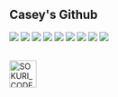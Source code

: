 ## Casey's Github

<!-- Skills -->
<div style="display:flex; flex-direction:column; align-items:flex-start;">
    <div>
        <img src="https://img.shields.io/badge/Java-007396?style=for-the-badge&logo=Java&logoColor=white"> 
        <img src="https://img.shields.io/badge/kotlin-7F52FF?style=for-the-badge&logo=Kotlin&logoColor=white"> 
        <img src="https://img.shields.io/badge/springboot-6DB33F?style=for-the-badge&logo=Spring Boot&logoColor=white"> 
        <img src="https://img.shields.io/badge/mysql-4479A1?style=for-the-badge&logo=MySQL&logoColor=white"> 
        <img src="https://img.shields.io/badge/mongodb-47A248?style=for-the-badge&logo=MongoDB&logoColor=white">
        <img src="https://img.shields.io/badge/couchbase-EA2328?style=for-the-badge&logo=Couchbase&logoColor=white">
        <img src="https://img.shields.io/badge/apachekafka-231F20?style=for-the-badge&logo=Kafka&logoColor=white">
        <img src="https://img.shields.io/badge/jenkins-D24939?style=for-the-badge&logo=Jenkins&logoColor=white">
        <img src="https://img.shields.io/badge/gradle-02303A?style=for-the-badge&logo=Gradle&logoColor=white">
    </div>
</div><br>

<!-- Contact -->
[<img align="left" alt="SOKURI_CODE | LinkedIn" width="48px" src="https://img.icons8.com/color/48/000000/linkedin.png" />][Linkedin]

[Linkedin]: https://linkedin.com/in/김채현-kimchaehyeon
